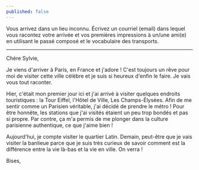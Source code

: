 ```yaml
---
published: false
---
```

Vous arrivez dans un lieu inconnu. Écrivez un courriel (email) dans lequel vous racontez votre arrivée et vos premières impressions à un/une ami(e) en utilisant le passé composé et le vocabulaire des transports.

---
Chère Sylvie,

Je viens d'arriver à Paris, en France et j'adore ! C'est toujours un rêve pour moi de visiter cette ville célèbre et je suis si heureux d'enfin le faire. Je vais vous tout raconter.

Hier, c'était mon premier jour ici et j'ai arrivé à visiter quelques endroits touristiques : la Tour Eiffel, l'Hôtel de Ville, Les Champs-Élysées. Afin de me sentir comme un Parisien véritable, j'ai décidé de prendre le métro ! Pour être honnête, les stations que j'ai visités étaient un peu trop bondés et pas si propre. Par contre, ça m'a permis de me 
plonger dans la culture parisienne authentique, ce que j'aime bien ! 

Aujourd'hui, je compte visiter le quartier Latin. Demain, peut-être que je vais visiter la banlieue parce que je suis très curieux de savoir comment est la différence entre la vie là-bas et la vie en ville. On verra ! 

Bises,